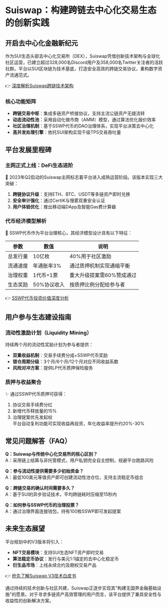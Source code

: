 # Suiswap：构建跨链去中心化交易生态的创新实践  

## 开启去中心化金融新纪元  
作为SUI生态头部去中心化交易所（DEX），Suiswap凭借创新技术架构与全球化社区运营，已建立超过328,000名Discord用户及358,000名Twitter关注者的活跃社群。平台以SUI区块链为技术基底，打造安全高效的跨链交易协议，重构数字资产流通范式。  

👉 [深度解析Suiswap跨链技术架构](https://bit.ly/okx_welcome)  

### 核心功能矩阵  
- **跨链交易中枢**：集成多链资产桥接协议，支持主流公链资产无缝流转  
- **动态流动性池**：采用自动化做市商（AMM）模型，通过算法优化报价效率  
- **社区治理机制**：基于SSWP代币的DAO治理体系，实现平台决策去中心化  
- **高并发处理引擎**：依托SUI架构实现千级TPS交易吞吐量  

## 平台发展里程碑  
### 主网正式上线：DeFi生态进阶  
🌌 2023年Q2启动的Suiswap主网标志着平台进入成熟运营阶段。该版本实现三大突破：  
1. **跨链协议升级**：支持ETH、BTC、USDT等多链资产即时兑换  
2. **安全审计强化**：通过CertiK与慢雾双重安全认证  
3. **用户体验优化**：推出移动端DApp及智能Gas费计算器  

### 代币经济模型解析  
🌟 SSWP代币作为平台治理核心，其经济模型设计具有以下特征：  

| 参数         | 数值          | 说明                      |
|--------------|---------------|---------------------------|
| 总发行量     | 10亿枚        | 40%用于社区激励           |
| 流通速度     | 年通胀率3%    | 通过质押机制实现通缩平衡  |
| 治理权重     | 1代币=1票     | 重大升级提案需60%赞成通过 |
| 生态奖励     | 50%协议收入   | 按质押比例分配给参与者    |

👉 [SSWP代币投资价值深度分析](https://bit.ly/okx_welcome)  

## 用户参与生态建设指南  
### 流动性激励计划（Liquidity Mining）  
持续两个月的流动性奖励计划为参与者提供：  
- **双重收益机制**：交易手续费分成+SSWP代币奖励  
- **锁仓周期分级**：3个月/6个月/12个月对应不同收益系数  
- **风险对冲方案**：提供LP代币质押保险服务  

### 质押与收益聚合  
✨ 通过SSWP代币质押可获得：  
1. 协议交易手续费分红  
2. 新增代币释放量的15%  
3. 治理提案优先发起权  
平台自动复利功能可实现收益再投资，年化收益率提升约20%-30%  

## 常见问题解答（FAQ）  
**Q：Suiswap与传统中心化交易所的核心区别？**  
A：采用链上结算与非托管模式，用户私钥完全自主控制，规避平台跑路风险  

**Q：参与流动性提供需要多少初始资金？**  
A：最低100美元等值资产即可创建流动性池仓位，支持主流稳定币组合  

**Q：跨链交易的确认时间需要多久？**  
A：基于SUI的异步验证技术，平均跨链耗时压缩至15秒内  

**Q：如何参与SSWP代币的治理投票？**  
A：通过治理界面连接钱包，持有100枚SSWP即可发起提案  

## 未来生态展望  
平台规划中的V3版本将引入：  
- **NFT交易模块**：支持SUI生态NFT资产即时交易  
- **算法稳定币协议**：发行与美元1:1锚定的去中心化稳定币  
- **衍生品市场**：上线永续合约及期权交易产品  

👉 [抢先了解Suiswap V3技术白皮书](https://bit.ly/okx_welcome)  

通过持续的技术创新与社区共建，Suiswap正逐步实现其"构建无国界金融基础设施"的愿景。对于寻求多链资产高效管理的用户而言，该平台提供了兼具安全性与收益性的创新解决方案。